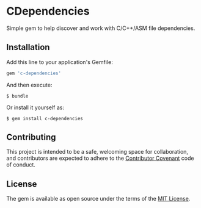 # CDependencies

Simple gem to help discover and work with C/C++/ASM file dependencies.

## Installation

Add this line to your application's Gemfile:

```ruby
gem 'c-dependencies'
```

And then execute:

    $ bundle

Or install it yourself as:

    $ gem install c-dependencies

## Contributing

This project is intended to be a safe, welcoming space for collaboration, and contributors are expected to adhere to the [Contributor Covenant](http://contributor-covenant.org) code of conduct.

## License

The gem is available as open source under the terms of the [MIT License](http://opensource.org/licenses/MIT).
